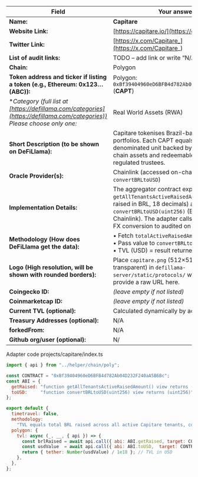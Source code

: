 | Field                                                                                                                      | Your answer                                                                                                                                                                                                                                  |
| -------------------------------------------------------------------------------------------------------------------------- | -------------------------------------------------------------------------------------------------------------------------------------------------------------------------------------------------------------------------------------------- |
| **Name:**                                                                                                                  | **Capitare**                                                                                                                                                                                                                                 |
| **Website Link:**                                                                                                          | [https://capitare.io/](https://capitare.io/)                                                                                                                                                                                                 |
| **Twitter Link:**                                                                                                          | [https://x.com/Capitare_](https://x.com/Capitare_)                                                                                                                                                                   |
| **List of audit links:**                                                                                                   | TODO – add link or write “N/A”                                                                                                                                                                                                               |
| **Chain:**                                                                                                                 | Polygon                                                                                                                                                                                                                                      |
| **Token address and ticker if listing a token (e.g., Ethereum: 0x123… (ABC)):**                                            | Polygon: `0xBf39404960eD6BFB4d782Ab04D232F240aA5B6Bc` (**CAPT**)                                                                                                                                                                             |
| \**Category (full list at [https://defillama.com/categories](https://defillama.com/categories)) *Please choose only one:** | Real World Assets (RWA)                                                                                                                                                                                                                      |
| **Short Description (to be shown on DeFiLlama):**                                                                          | Capitare tokenises Brazil-based receivables portfolios. Each CAPT equals one BRL-denominated unit backed by audited off-chain assets and redeemable through regulated trustees.                                                              |
| **Oracle Provider(s):**                                                                                                    | Chainlink (accessed on-chain via `convertBRLtoUSD`)                                                                                                                                                                                          |
| **Implementation Details:**                                                                                                | The aggregator contract exposes `getAllTenantsActiveRaisedAmount()` (total raised in BRL, 18 decimals) and `convertBRLtoUSD(uint256)` (BRL → USD via Chainlink). The adapter calls both, delegating FX conversion to audited on-chain logic. |
| **Methodology (How does DeFiLlama get the data):**                                                                         | • Fetch `totalActiveRaisedAmount` (BRL) <br>• Pass value to `convertBRLtoUSD` <br>• TVL (USD) = result returned                                                                                                                              |
| **Logo (High resolution, will be shown with rounded borders):**                                                            | Place `capitare.png` (512×512 PNG, transparent) in `defillama-server/static/protocols/` within this PR, or provide a raw URL here.                                                                                                           |
| **Coingecko ID:**                                                                                                          | *(leave empty if not listed)*                                                                                                                                                                                                                |
| **Coinmarketcap ID:**                                                                                                      | *(leave empty if not listed)*                                                                                                                                                                                                                |
| **Current TVL (optional):**                                                                                                | Calculated dynamically by adapter                                                                                                                                                                                                            |
| **Treasury Addresses (optional):**                                                                                         | N/A                                                                                                                                                                                                                                          |
| **forkedFrom:**                                                                                                            | N/A                                                                                                                                                                                                                                          |
| **Github org/user (optional):**                                                                                            | N/                                                                                                                                                           |

Adapter code projects/capitare/index.ts

```javascript
import { api } from "../helper/chain/poly";

const CONTRACT = "0xBf39404960eD6BFB4d782Ab04D232F240aA5B6Bc";
const ABI = {
  getRaised: "function getAllTenantsActiveRaisedAmount() view returns (uint256)",
  toUSD:     "function convertBRLtoUSD(uint256) view returns (uint256)",
};

export default {
  timetravel: false,
  methodology:
    "TVL equals total BRL raised across all active Capitare tenants, converted on-chain to USD via `convertBRLtoUSD`, which itself pulls Chainlink’s BRL/USD feed.",
  polygon: {
    tvl: async (_, __, { api }) => {
      const brlRaised = await api.call({ abi: ABI.getRaised, target: CONTRACT });
      const usdValue  = await api.call({ abi: ABI.toUSD,  target: CONTRACT, params: [brlRaised] });
      return { tether: Number(usdValue) / 1e18 }; // TVL in USD
    },
  },
};
```
